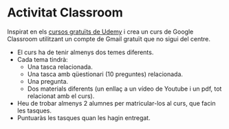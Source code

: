 # Activitat Classroom

Inspirat en els [cursos gratuïts de Udemy](https://www.udemy.com/es/courses/free/) i crea un curs de Google Classroom utilitzant un compte de Gmail gratuït que no sigui del centre.

- El curs ha de tenir almenys dos temes diferents.
- Cada tema tindrà:
  - Una tasca relacionada.
  - Una tasca amb qüestionari (10 preguntes) relacionada.
  - Una pregunta.
  - Dos materials diferents (un enllaç a un vídeo de Youtube i un pdf, tot relacionat amb el curs).
- Heu de trobar almenys 2 alumnes per matricular-los al curs, que facin les tasques.
- Puntuaràs les tasques quan les hagin entregat.
